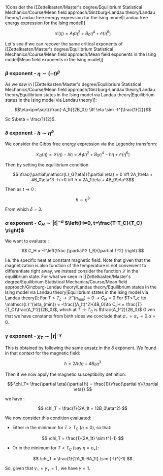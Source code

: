 1Consider the [[Zettelkasten/Master's degree/Equilibrium Statistical Mechanics/Course/Mean field approach/Ginzburg-Landau theory/Landau theory/Landau free energy expression for the Ising model|Landau free energy expression for the Ising model]]

$$ \mathscr{L}(\eta) = A_1t\eta^2 + B_0\eta^4 + \mathcal{O}(\eta^6) $$

Let's see if we can recover the same critical exponents of [[Zettelkasten/Master's degree/Equilibrium Statistical Mechanics/Course/Mean field approach/Mean field exponents in the Ising model|Mean field exponents in the Ising model]]
### $\beta$ exponent - $\eta \sim (-t)^{\beta}$

As we saw in [[Zettelkasten/Master's degree/Equilibrium Statistical Mechanics/Course/Mean field approach/Ginzburg-Landau theory/Landau theory/Equilibrium states in the Ising model via Landau theory|Equilibrium states in the Ising model via Landau theory]]:

$$\eta=\pm\sqrt{\frac{-A_1t}{2B_0}} \iff \eta \sim -t^{\frac{1}{2}}$$

So $\beta = \frac{1}{2}$.
### $\delta$ exponent - $h \sim \eta^{\delta}$

We consider the Gibbs free energy expression via the Legendre transform:

$$\mathscr{L}_G(\eta) = \mathscr{L}(\eta) -h\eta =  A_1t\eta^2 + B_0\eta^4 -h\eta +\mathcal{O}(\eta^6)$$

Then by setting the equilibrium condition:

$$ \frac{\partial\mathscr{L}_G(\eta)}{\partial \eta} = 0 \iff 2A_1t\eta + 4B_0\eta^3 -h  =0 \iff h = 2A_1t\eta + 4B_0\eta^3$$

Then as $t \to 0$ :

$$ h \sim \eta^3 $$

From which $\delta = 3$.
### $\alpha$ exponent - $C_H \sim |t|^{-\alpha}$ $\left(H=0, t=\frac{T-T_C}{T_C} \right)$
We want to evaluate :

$$ C_H = -T\left(\frac {\partial^2 f_B}{\partial T^2} \right) $$

I.e. the specific heat at constant magnetic field. Note that given that the magnetization is also function of the temperature is not convenient to differentiate right away, we instead consider the function $\mathscr{L}$ in the equilibrium state. For what we seen in [[Zettelkasten/Master's degree/Equilibrium Statistical Mechanics/Course/Mean field approach/Ginzburg-Landau theory/Landau theory/Equilibrium states in the Ising model via Landau theory|Equilibrium states in the Ising model via Landau theory]]: 
For $T>T_c \to \mathscr{L}''(\eta_{min}) = 0\to C_H = 0$ 
For $T<T_c \to \mathscr{L}''(\eta_{min}) = -\frac{(A_1t)^2}{4B_0}\to C_H = \frac{T}{T_C}\frac{A_1^2}{2B_0}$, which at $T \to T_C$ is $\frac{A_1^2}{2B_0}$
Given that we have constants from both sides we conclude that $\alpha_- = \alpha_+ =0$.$\alpha = 0$.
### $\gamma$ exponent - $\chi_T \sim |t|^{-\gamma}$

This is obtained by following the same ansatz in the $\delta$ exponent.
We found in that context for the magnetic field:

$$ h = 2A_1t\eta + 4B_0\eta^3 $$

Then if we now apply the magnetic susceptibility definition:

$$ \chi_T= \frac{\partial \eta}{\partial h} = \frac{1}{\frac{\partial h}{\partial \eta}} $$

we have :

$$ \chi_T = \frac{1}{2A_1t + 12B_0\eta^2} $$

We now consider this condition evaluated:
- Either in the minimum for $T>T_C$ ($\eta = 0$), so that:
 
$$ \chi_T = \frac{1}{2A_1t} \sim t^{-1} $$

- Or in the minimum for $T<T_C$ (say $\eta = \eta_+$):

$$ \chi_T = \frac{1}{2A_1t-6A_1t} \sim (-t)^{-1} $$

So, given that $\gamma_-=\gamma_+=1$ , we have $\gamma = 1$.

